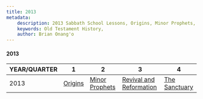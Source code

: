 ```yaml
---
title: 2013
metadata:
    description: 2013 Sabbath School Lessons, Origins, Minor Prophets, Revival and Reformation, The Sanctuary
    keywords: Old Testament History,
    author: Brian Onang'o
---
```


#### 2013

YEAR/QUARTER |   1  | 2| 3| 4
-------------|------------|---|--|---
2013   |  [Origins](/2011-2020/2013/quarter1) | [Minor Prophets](/2011-2020/2013/quarter2) | [Revival and Reformation](/2011-2020/2013/quarter3) | [The Sanctuary](/2011-2020/2013/quarter4) |
 